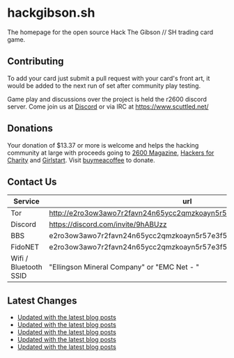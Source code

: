 # hackgibson.sh
The homepage for the open source Hack The Gibson // SH trading card game.


## Contributing

To add your card just submit a pull request with your card's front art, it would be added to the next run of set after community play testing.

Game play and discussions over the project is held the r2600 discord server. Come join us at [Discord](https://discord.com/invite/9hABUzz) or via IRC at https://www.scuttled.net/


## Donations

Your donation of $13.37 or more is welcome and helps the hacking community at large with proceeds going to [2600 Magazine](https://2600.com/), [Hackers for Charity](https://hackersforcharity.org) and [Girlstart](https://girlstart.org).  Visit [buymeacoffee](https://www.buymeacoffee.com/hackgibson.sh) to donate.


## Contact Us

Service | url
-|-
Tor | http://e2ro3ow3awo7r2favn24n65ycc2qmzkoayn5r57e3f56nvjwdcgg32ad.onion
Discord | https://discord.com/invite/9hABUzz
BBS | e2ro3ow3awo7r2favn24n65ycc2qmzkoayn5r57e3f56nvjwdcgg32ad.onion:23
FidoNET | e2ro3ow3awo7r2favn24n65ycc2qmzkoayn5r57e3f56nvjwdcgg32ad.onion:24554
Wifi / Bluetooth SSID | "Ellingson Mineral Company" or "EMC Net - <fidonet address>"

## Latest Changes
<!-- BLOG-POST-LIST:START -->
- [Updated with the latest blog posts](https://github.com/DFW2600/hackgibson.sh/commit/24cf699b236bfbe02502aed1f581a7a4e4424401)
- [Updated with the latest blog posts](https://github.com/DFW2600/hackgibson.sh/commit/880fe6c0dcad08a6b03ead74ea5f726a139de7dd)
- [Updated with the latest blog posts](https://github.com/DFW2600/hackgibson.sh/commit/f6cde900a4ded095315f962f8691bcb1e442dff3)
- [Updated with the latest blog posts](https://github.com/DFW2600/hackgibson.sh/commit/9a1df2c0ae3892295e4bf3b2a74b5b3ddd3613d2)
- [Updated with the latest blog posts](https://github.com/DFW2600/hackgibson.sh/commit/636615b0ba6a7264cd85b6d91190c27a5f890ac5)
<!-- BLOG-POST-LIST:END -->
